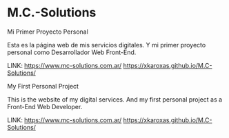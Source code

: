 # M.C.-Solutions
Mi Primer Proyecto Personal

Esta es la página web de mis servicios digitales. Y mi primer proyecto personal como Desarrollador Web Front-End.

LINK:
https://www.mc-solutions.com.ar/
https://xkaroxas.github.io/M.C-Solutions/

My First Personal Project

This is the website of my digital services. And my first personal project as a Front-End Web Developer.

LINK:
https://www.mc-solutions.com.ar/
https://xkaroxas.github.io/M.C-Solutions/
